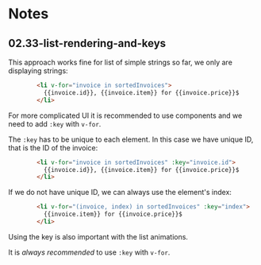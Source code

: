 # Notes

## 02.33-list-rendering-and-keys

This approach works fine for list of simple strings so far, we only are displaying strings:

```html
        <li v-for="invoice in sortedInvoices">
          {{invoice.id}}, {{invoice.item}} for {{invoice.price}}$
        </li>
```

For more complicated UI it is recommended to use components and we need to add `:key` with `v-for`.

The `:key` has to be unique to each element. In this case we have unique ID, that is the ID of the invoice:

```html
        <li v-for="invoice in sortedInvoices" :key="invoice.id">
          {{invoice.id}}, {{invoice.item}} for {{invoice.price}}$
        </li>
```

If we do not have unique ID, we can always use the element's index:

```html
        <li v-for="(invoice, index) in sortedInvoices" :key="index">
          {{invoice.item}} for {{invoice.price}}$
        </li>
```

Using the key is also important with the list animations.

It is _always recommended_ to use `:key` with `v-for`.
